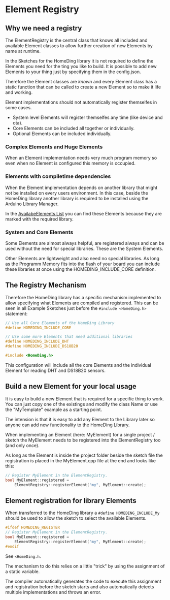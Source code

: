 # Element Registry

## Why we need a registry

The ElementRegistry is the central class that knows all included and available
Element classes to allow further creation of new Elements by name at runtime.

In the Sketches for the HomeDing library it is not required to define the Elements you need for the ting you like to build.
It is possible to add new Elements to your thing just by specifying them in the config.json.

Therefore the Element classes are *known* and every Element class has a static function that can be called to create a new Element
so to make it life and working.

Element implementations should not automatically register themselfes in some cases.

* System level Elements will register themselfes any time (like device and ota).
* Core Elements can be included all together or individually.
* Optional Elements can be included individually.

### Complex Elements and Huge Elements

When an Element implementation needs very much program memory so even when no Element is configured this memory is occupied.

### Elements with compiletime dependencies

When the Element implementation depends on another library that might not be installed on every users environment.
In this case, beside the HomeDing library another library is required to be installed using the Arduino Library Manager.

In the [AvailabeElements List](AvailabeElements) you can find these Elements because they are marked with the required library.

### System and Core Elements

Some Elements are almost always helpful, are registered always and can be used without the need for special libraries. These are the System Elements.

Other Elements are lightweight and also need no special libraries. As long as the Programm Memory fits into the flash of your board you can include these libraries at once using the HOMEDING_INCLUDE_CORE definition.

## The Registry Mechanism

Therefore the HomeDing library has a specific mechanism implemented to allow specifying what Elements are compiled and registered.
This can be seen in all Example Sketches just before the ```#include <HomeDing.h>``` statement:

```C++
// Use all Core Elements of the HomeDing Library
#define HOMEDING_INCLUDE_CORE

// Use some more Elements that need additional libraries
#define HOMEDING_INCLUDE_DHT
#define HOMEDING_INCLUDE_DS18B20

#include <HomeDing.h>
```

This configuration will include all the core Elements and the individual Element for reading DHT and DS18B20 sensors.

## Build a new Element for your local usage

It is easy to build a new Element that is required for a specific thing to work. You can just copy one of the existings and modify the class Name
or use the "MyTemplate" example as a starting point.

The intension is that it is easy to add any Element to the Library later so anyone can add new functionality to the HomeDing Library.

When implementing an Element (here: MyElement) for a single project / sketch
the MyElement needs to be registered into the ElementRegistry too (and only once).

As long as the Element is inside the project folder beside the sketch file the registration is placed in the
MyElement.cpp file at the end and looks like this:

```CPP
// Register MyElement in the ElementRegistry.
bool MyElement::registered =
    ElementRegistry::registerElement("my", MyElement::create);
```

## Element registration for library Elements

When transferred to the HomeDing library a ```#define HOMEDING_INCLUDE_My``` should be used to allow the sketch to select the available Elements.

```CPP
#ifdef HOMEDING_REGISTER
// Register MyElement in the ElementRegistry.
bool MyElement::registered =
    ElementRegistry::registerElement("my", MyElement::create);
#endif
```

See ```<HomeDing.h```.

The mechanism to do this relies on a little "trick" by using the assignment of a static variable.

The compiler automatically generates the code to execute this assignment and registration before the sketch starts
and also automatically detects multiple implementations and throws an error.
